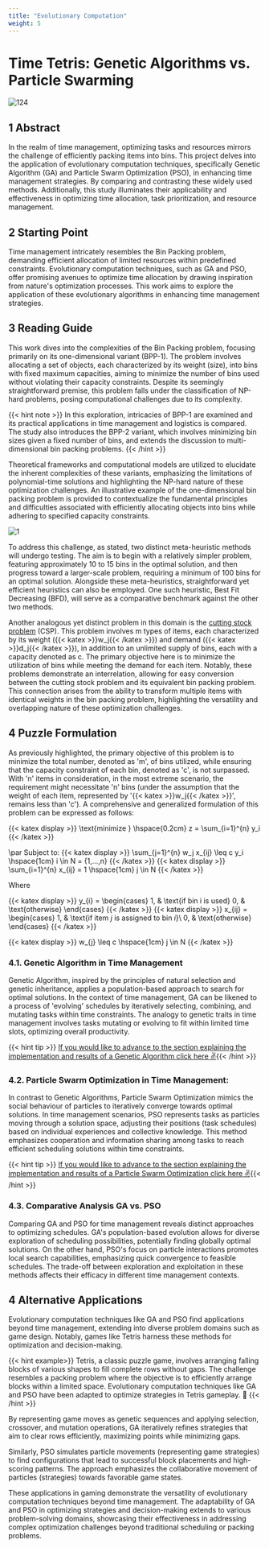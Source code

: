 ```yaml
---
title: "Evolutionary Computation"
weight: 5
---
```


#  **Time Tetris: Genetic Algorithms vs. Particle Swarming**

![124](https://i.pinimg.com/originals/88/66/b2/8866b25a23afb5185612095ffc57eca3.gif)

## 1 Abstract

In the realm of time management, optimizing tasks and resources mirrors the challenge of efficiently packing items into bins. This project delves into the application of evolutionary computation techniques, specifically Genetic Algorithm (GA) and Particle Swarm Optimization (PSO), in enhancing time management strategies. By comparing and contrasting these widely used methods. Additionally, this study illuminates their applicability and effectiveness in optimizing time allocation, task prioritization, and resource management.

## 2 Starting Point

Time management intricately resembles the Bin Packing problem, demanding efficient allocation of limited resources within predefined constraints. Evolutionary computation techniques, such as GA and PSO, offer promising avenues to optimize time allocation by drawing inspiration from nature's optimization processes. This work aims to explore the application of these evolutionary algorithms in enhancing time management strategies.

## 3 Reading Guide

This work dives into the complexities of the Bin Packing problem, focusing primarily on its one-dimensional variant (BPP-1). The problem involves allocating a set of objects, each characterized by its weight (size), into bins with fixed maximum capacities, aiming to minimize the number of bins used without violating their capacity constraints. Despite its seemingly straightforward premise, this problem falls under the classification of NP-hard problems, posing computational challenges due to its complexity.

{{< hint note >}}
In this exploration, intricacies of BPP-1 are examined and its practical applications in time management and logistics is compared. The study also introduces the BPP-2 variant, which involves minimizing bin sizes given a fixed number of bins, and extends the discussion to multi-dimensional bin packing problems.
{{< /hint >}}

Theoretical frameworks and computational models are utilized to elucidate the inherent complexities of these variants, emphasizing the limitations of polynomial-time solutions and highlighting the NP-hard nature of these optimization challenges. An illustrative example of the one-dimensional bin packing problem is provided to contextualize the fundamental principles and difficulties associated with efficiently allocating objects into bins while adhering to specified capacity constraints.

![1](https://live.staticflickr.com/65535/53360419559_8b76deff5b.jpg)

To address this challenge, as stated, two distinct meta-heuristic methods will undergo testing. The aim is to begin with a relatively simpler problem, featuring approximately 10 to 15 bins in the optimal solution, and then progress toward a larger-scale problem, requiring a minimum of 100 bins for an optimal solution. Alongside these meta-heuristics, straightforward yet efficient heuristics can also be employed. One such heuristic, Best Fit Decreasing (BFD), will serve as a comparative benchmark against the other two methods.

Another analogous yet distinct problem in this domain is the [cutting stock problem](https://en.wikipedia.org/wiki/Cutting_stock_problem#:~:text=In%20operations%20research%2C%20the%20cuttingarises%20from%20applications%20in%20industry.) (CSP). This problem involves m types of items, each characterized by its weight ({{< katex >}}w_j{{< /katex >}}) and demand ({{< katex >}}d_j{{< /katex >}}), in addition to an unlimited supply of bins, each with a capacity denoted as c. The primary objective here is to minimize the utilization of bins while meeting the demand for each item. Notably, these problems demonstrate an interrelation, allowing for easy conversion between the cutting stock problem and its equivalent bin packing problem. This connection arises from the ability to transform multiple items with identical weights in the bin packing problem, highlighting the versatility and overlapping nature of these optimization challenges.

## 4 Puzzle Formulation

As previously highlighted, the primary objective of this problem is to minimize the total number, denoted as 'm', of bins utilized, while ensuring that the capacity constraint of each bin, denoted as 'c', is not surpassed. With 'n' items in consideration, in the most extreme scenario, the requirement might necessitate 'n' bins (under the assumption that the weight of each item, represented by '{{< katex >}}w_j{{< /katex >}}', remains less than 'c'). A comprehensive and generalized formulation of this problem can be expressed as follows:

{{< katex display >}}
    \text{minimize } \hspace{0.2cm} z = \sum_{i=1}^{n} y_i
{{< /katex >}}

\par Subject to:
{{< katex display >}}
   \sum_{j=1}^{n} w_j x_{ij} \leq c y_i  \hspace{1cm} i \in N = {1,...,n}
{{< /katex >}}
{{< katex display >}}
   \sum_{i=1}^{n} x_{ij} = 1  \hspace{1cm} j \in N
{{< /katex >}}

Where

{{< katex display >}}
   y_{i} = 
   \begin{cases}
        1, & \text{if bin i is used}
        0, & \text{otherwise}
   \end{cases}
{{< /katex >}}
{{< katex display >}}
   x_{ij} = 
   \begin{cases}
        1, & \text{if item $j$ is assigned to bin $i$}\\
        0, & \text{otherwise}
   \end{cases}
{{< /katex >}}

{{< katex display >}}
   w_{j} \leq c \hspace{1cm} j \in N
{{< /katex >}}

### 4.1. Genetic Algorithm in Time Management

Genetic Algorithm, inspired by the principles of natural selection and genetic inheritance, applies a population-based approach to search for optimal solutions. In the context of time management, GA can be likened to a process of 'evolving' schedules by iteratively selecting, combining, and mutating tasks within time constraints. The analogy to genetic traits in time management involves tasks mutating or evolving to fit within limited time slots, optimizing overall productivity.

{{< hint tip >}}
[If you would like to advance to the section explaining the implementation and results of a Genetic Algorithm click here ✌️](https://ricardochin.com/docs/2code/5od/_index2/){{< /hint >}}

### 4.2. Particle Swarm Optimization in Time Management:

In contrast to Genetic Algorithms, Particle Swarm Optimization mimics the social behaviour of particles to iteratively converge towards optimal solutions. In time management scenarios, PSO represents tasks as particles moving through a solution space, adjusting their positions (task schedules) based on individual experiences and collective knowledge. This method emphasizes cooperation and information sharing among tasks to reach efficient scheduling solutions within time constraints.

{{< hint tip >}}
[If you would like to advance to the section explaining the implementation and results of a Particle Swarm Optimization click here ✌️](https://ricardochin.com/docs/2code/5od/_index3/){{< /hint >}}


### 4.3. Comparative Analysis GA vs. PSO

Comparing GA and PSO for time management reveals distinct approaches to optimizing schedules. GA's population-based evolution allows for diverse exploration of scheduling possibilities, potentially finding globally optimal solutions. On the other hand, PSO's focus on particle interactions promotes local search capabilities, emphasizing quick convergence to feasible schedules. The trade-off between exploration and exploitation in these methods affects their efficacy in different time management contexts.

## 4 Alternative Applications

Evolutionary computation techniques like GA and PSO find applications beyond time management, extending into diverse problem domains such as game design. Notably, games like Tetris harness these methods for optimization and decision-making.

{{< hint example>}}
Tetris, a classic puzzle game, involves arranging falling blocks of various shapes to fill complete rows without gaps. The challenge resembles a packing problem where the objective is to efficiently arrange blocks within a limited space. Evolutionary computation techniques like GA and PSO have been adapted to optimize strategies in Tetris gameplay. 🧩
{{< /hint >}}

By representing game moves as genetic sequences and applying selection, crossover, and mutation operations, GA iteratively refines strategies that aim to clear rows efficiently, maximizing points while minimizing gaps.

Similarly, PSO simulates particle movements (representing game strategies) to find configurations that lead to successful block placements and high-scoring patterns. The approach emphasizes the collaborative movement of particles (strategies) towards favorable game states.

These applications in gaming demonstrate the versatility of evolutionary computation techniques beyond time management. The adaptability of GA and PSO in optimizing strategies and decision-making extends to various problem-solving domains, showcasing their effectiveness in addressing complex optimization challenges beyond traditional scheduling or packing problems.

